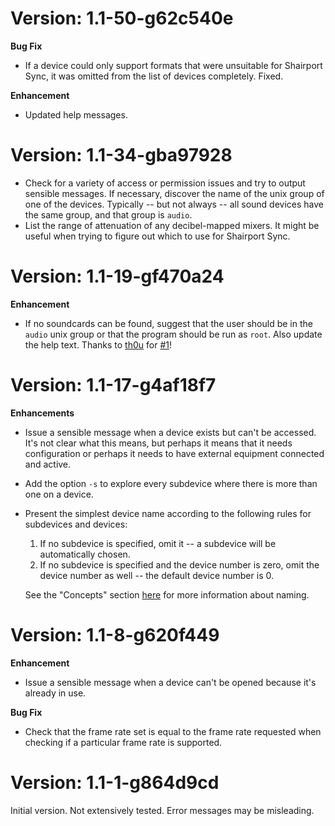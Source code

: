 Version: 1.1-50-g62c540e
====
**Bug Fix**
* If a device could only support formats that were unsuitable for Shairport Sync, it was omitted from the list of devices completely. Fixed.

**Enhancement**
* Updated help messages.

Version: 1.1-34-gba97928
====
* Check for a variety of access or permission issues and try to output sensible messages. If necessary, discover the name of the unix group of one of the devices. Typically -- but not always -- all sound devices have the same group, and that group is `audio`.
* List the range of attenuation of any decibel-mapped mixers. It might be useful when trying to figure out which to use for Shairport Sync.

Version: 1.1-19-gf470a24
====
**Enhancement**
* If no soundcards can be found, suggest that the user should be in the `audio` unix group or that the program should be run as `root`.
Also update the help text. Thanks to [th0u](https://github.com/th0u) for [#1](https://github.com/mikebrady/sps-alsa-explore/issues/1)!

Version: 1.1-17-g4af18f7
====
**Enhancements**
* Issue a sensible message when a device exists but can't be accessed. It's not clear what this means, but perhaps it means that it needs configuration or perhaps it needs to have external equipment connected and active.
* Add the option `-s` to explore every subdevice where there is more than one on a device.
* Present the simplest device name according to the following rules for subdevices and devices:

  1. If no subdevice is specified, omit it -- a subdevice will be automatically chosen.
  2. If no subdevice is specified and the device number is zero, omit the device number as well -- the default device number is 0.

   See the "Concepts" section [here](https://en.wikipedia.org/wiki/Advanced_Linux_Sound_Architecture) for more information about naming.

Version: 1.1-8-g620f449
====
**Enhancement**
* Issue a sensible message when a device can't be opened because it's already in use.

**Bug Fix**
* Check that the frame rate set is equal to the frame rate requested when checking if a particular frame rate is supported.

Version: 1.1-1-g864d9cd
====
Initial version. Not extensively tested. Error messages may be misleading.

